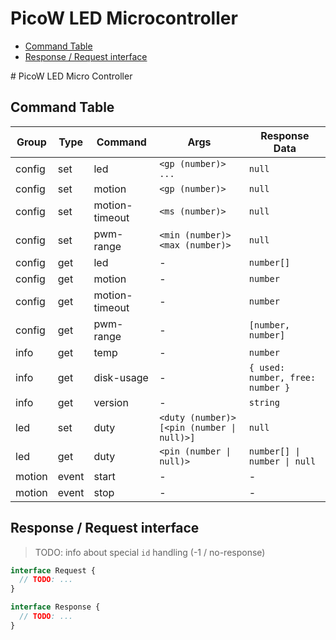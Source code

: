 # PicoW LED Microcontroller

<!-- vscode-markdown-toc -->

- [Command Table](#CommandTable)
- [Response / Request interface](#ResponseRequestinterface)

<!-- vscode-markdown-toc-config
	numbering=false
	autoSave=true
	/vscode-markdown-toc-config -->
<!-- /vscode-markdown-toc --># PicoW LED Micro Controller

## <a name='CommandTable'></a>Command Table

| Group  | Type  | Command        | Args                                       | Response Data                    |
| ------ | ----- | -------------- | ------------------------------------------ | -------------------------------- |
| config | set   | led            | `<gp (number)> ...`                        | `null`                           |
| config | set   | motion         | `<gp (number)>`                            | `null`                           |
| config | set   | motion-timeout | `<ms (number)>`                            | `null`                           |
| config | set   | pwm-range      | `<min (number)> <max (number)>`            | `null`                           |
| config | get   | led            | -                                          | `number[]`                       |
| config | get   | motion         | -                                          | `number`                         |
| config | get   | motion-timeout | -                                          | `number`                         |
| config | get   | pwm-range      | -                                          | `[number, number]`               |
| info   | get   | temp           | -                                          | `number`                         |
| info   | get   | disk-usage     | -                                          | `{ used: number, free: number }` |
| info   | get   | version        | -                                          | `string`                         |
| led    | set   | duty           | `<duty (number)> [<pin (number \| null)>]` | `null`                           |
| led    | get   | duty           | `<pin (number \| null)>`                   | `number[] \| number \| null`     |
| motion | event | start          | -                                          | -                                |
| motion | event | stop           | -                                          | -                                |

## <a name='ResponseRequestinterface'></a>Response / Request interface

> TODO: info about special `id` handling (-1 / no-response)

```typescript
interface Request {
  // TODO: ...
}

interface Response {
  // TODO: ...
}
```
